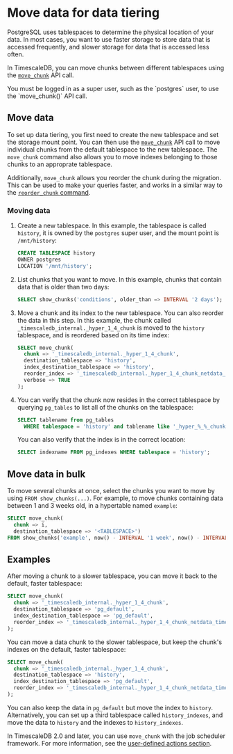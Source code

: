 # Move data for data tiering
PostgreSQL uses tablespaces to determine the physical location of your data. In
most cases, you want to use faster storage to store data that is accessed
frequently, and slower storage for data that is accessed less often.

In TimescaleDB, you can move chunks between different tablespaces using the
[`move_chunk`][api-move-chunk] API call.

<highlight type="note">
You must be logged in as a super user, such as the `postgres` user,
to use the `move_chunk()` API call.
</highlight>

## Move data
To set up data tiering, you first need to create the new tablespace and set
the storage mount point. You can then use the [`move_chunk`][api-move-chunk] API
call to move individual chunks from the default tablespace to the new
tablespace. The `move_chunk` command also allows you to move indexes belonging
to those chunks to an approprate tablespace.

Additionally, `move_chunk` allows you reorder the chunk during the migration.
This can be used to make your queries faster, and works in a similar way to the
[`reorder_chunk` command][api-reorder-chunk].

<procedure>

### Moving data
1.  Create a new tablespace. In this example, the tablespace is called
    `history`, it is owned by the `postgres` super user, and the mount point is
    `/mnt/history`:
    ```sql
    CREATE TABLESPACE history
    OWNER postgres
    LOCATION '/mnt/history';
    ```
1.  List chunks that you want to move. In this example, chunks that contain data
    that is older than two days:
    ```sql
    SELECT show_chunks('conditions', older_than => INTERVAL '2 days');
    ```
1.  Move a chunk and its index to the new tablespace. You can also reorder the
    data in this step. In this example, the chunk called
    `_timescaledb_internal._hyper_1_4_chunk` is moved to the `history`
    tablespace, and is reordered based on its time index:
    ```sql
    SELECT move_chunk(
      chunk => '_timescaledb_internal._hyper_1_4_chunk',
      destination_tablespace => 'history',
      index_destination_tablespace => 'history',
      reorder_index => '_timescaledb_internal._hyper_1_4_chunk_netdata_time_idx',
      verbose => TRUE
    );
    ```
1.  You can verify that the chunk now resides in the correct tablespace by
    querying `pg_tables` to list all of the chunks on the tablespace:
    ```sql
    SELECT tablename from pg_tables
      WHERE tablespace = 'history' and tablename like '_hyper_%_%_chunk';
    ```
    You can also verify that the index is in the correct location:
    ```sql
    SELECT indexname FROM pg_indexes WHERE tablespace = 'history';
    ```

</procedure>

## Move data in bulk
To move several chunks at once, select the chunks you want to move by using
`FROM show_chunks(...)`. For example, to move chunks containing data between 1
and 3 weeks old, in a hypertable named `example`:
```sql
SELECT move_chunk(
  chunk => i, 
  destination_tablespace => '<TABLESPACE>') 
FROM show_chunks('example', now() - INTERVAL '1 week', now() - INTERVAL '3 weeks') i;
```

## Examples
After moving a chunk to a slower tablespace, you can move it back to the
default, faster tablespace:

```sql
SELECT move_chunk(
  chunk => '_timescaledb_internal._hyper_1_4_chunk',
  destination_tablespace => 'pg_default',
  index_destination_tablespace => 'pg_default',
  reorder_index => '_timescaledb_internal._hyper_1_4_chunk_netdata_time_idx'
);
```

You can move a data chunk to the slower tablespace, but keep the chunk's indexes
on the default, faster tablespace:
```sql
SELECT move_chunk(
  chunk => '_timescaledb_internal._hyper_1_4_chunk',
  destination_tablespace => 'history',
  index_destination_tablespace => 'pg_default',
  reorder_index => '_timescaledb_internal._hyper_1_4_chunk_netdata_time_idx'
);
```

You can also keep the data in `pg_default` but move the index to `history`.
Alternatively, you can set up a third tablespace called `history_indexes`,
and move the data to `history` and the indexes to `history_indexes`.

In TimescaleDB 2.0 and later, you can use `move_chunk` with the job scheduler
framework. For more information, see the [user-defined actions section][actions].


[api-move-chunk]: /api/:currentVersion:/hypertable/move_chunk
[api-reorder-chunk]: /api/:currentVersion:/hypertable/reorder_chunk
[tablespace]: https://www.postgresql.org/docs/10/sql-createtablespace.html
[actions]: /how-to-guides/user-defined-actions/

